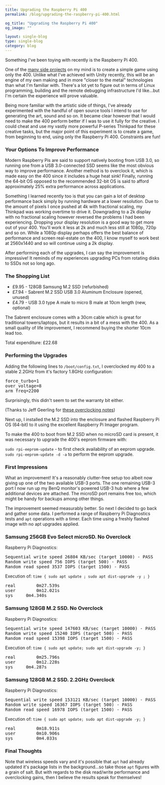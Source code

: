 ```yaml
---
title: Upgrading the Raspberry Pi 400
permalink: /blog/upgrading-the-raspberry-pi-400.html

og_title: "Upgrading the Raspberry Pi 400"
og_image: ""

layout: single-blog
type: single-blog
category: blog
---
```


Something I've been toying with recently is the Raspberry Pi 400.

One of the <a href="https://www.commitstrip.com/en/2014/11/25/west-side-project-story" rel="noopener" target="_blank">many side projects</a> on my mind is to create a simple game using only the 400. Unlike what I've achieved with Unity recently, this will be an engine of my own making and in more "closer to the metal" technologies than what I'm familiar with. There's a lot yet to figure out in terms of Linux programming, building and the remote debugging infrastructure I'd like...but I'm certain the experience will prove valuable.

Being more familiar with the artistic side of things, I've already experimented with the handful of open source tools I intend to use for generating the art, sound and so on. It became clear however that I would need to make the 400 perform better if I was to use it fully for the creative. I could cheat and use my vastly more powerful P-series Thinkpad for these creative tasks, but the major point of this experiment is to create a game, from beginning to end, using only the Raspberry Pi 400. Constraints are fun!


### Your Options To Improve Performance

Modern Raspberry Pis are said to support natively booting from USB 3.0, so running one from a USB 3.0-connected SSD seems like the most obvious way to improve performance. Another method is to overclock it, which is made easy on the 400 since it includes a huge heat sink! Finally, running the 64-bit OS opposed to the recommended 32-bit OS is said to afford approximately 25% extra performance across applications.

Something I learned recently too is that you can gain a lot of desktop performance back simply by running hardware at a lower resolution. Due to the amount of pixels I once pushed at 4k with fractional scaling, my Thinkpad was working overtime to drive it. Downgrading to a 2k display with no fractional scaling however reversed the problems I had been experiencing. Dropping your display resolution is a good way to get more out of your 400. You'll work it less at 2k and much less still at 1080p, 720p and so on. While a 1080p display perhaps offers the best balance of performance and screen real-estate on the 400, I know myself to work best at 2560x1440 and so will continue using a 2k display.

After performing each of the upgrades, I can say the improvement is impressive! It reminds of my experiences upgrading PCs from rotating disks to SSDs not so long ago.


### The Shopping List

* £9.95 - 128GB Samsung M.2 SSD (refurbished)
* £7.94 - Sabrent M.2 SSD USB 3.0 Aluminum Enclosure (opened, unused)
* £4.79 - USB 3.0 type A male to micro B male at 10cm length (new, optional)

The Sabrent enclosure comes with a 30cm cable which is great for traditional towers/laptops, but it results in a bit of a mess with the 400. As a small quality of life improvement, I recommend buying the shorter 10cm lead too.

Total expenditure: £22.68


### Performing the Upgrades

Adding the following lines to `/boot/config.txt`, I overclocked my 400 to a stable 2.2GHz from it's factory 1.8GHz configuration:

<pre>
force_turbo=1
over_voltage=8
arm_freq=2200
</pre>

Surprisingly, this didn't seem to set the warranty bit either.

(Thanks to Jeff Geerling for <a href="https://www.jeffgeerling.com/blog/2020/raspberry-pi-400-can-be-overclocked-22-ghz" rel="noopener" target="_blank">these overclocking notes</a>)

Next up, I installed the M.2 SSD into the enclosure and flashed Raspberry Pi OS (64-bit) to it using the excellent Raspberry Pi Imager program.

To make the 400 to boot from M.2 SSD when no microSD card is present, it was necessary to upgrade the 400's eeprom firmware with:

`sudo rpi-eeprom-update` - to first check availability of an eeprom upgrade.  
`sudo rpi-eeprom-update -d -a` to perform the eeprom upgrade.  


### First Impressions

What an improvement! It's a reasonably clutter-free setup too albeit now giving up one of the two available USB-3 ports. The one remaining USB-3 port I now run up my BenQ monitor's powered USB-3 hub where a few additional devices are attached. The microSD port remains free too, which might be handy for backups among other things.

The improvement seemed measurably better. So next I decided to go back and gather some data. I performed a range of Raspberry Pi Diagnostics tests and `apt` operations with a timer. Each time using a freshly flashed image with no apt upgrades applied.


### Samsung 256GB Evo Select microSD. No Overclock

Raspberry Pi Diagnostics:

<pre>
Sequential write speed 26804 KB/sec (target 10000) - PASS
Random write speed 756 IOPS (target 500) - PASS
Random read speed 3537 IOPS (target 1500) - PASS
</pre>

Execution of: `time { sudo apt update ; sudo apt dist-upgrade -y ; }`

<pre>
real		0m27.539s
user		0m12.021s
sys		0m4.340s
</pre>


### Samsung 128GB M.2 SSD. No Overclock

Raspberry Pi Diagnostics:

<pre>
Sequential write speed 147603 KB/sec (target 10000) - PASS
Random write speed 15240 IOPS (target 500) - PASS
Random read speed 15398 IOPS (target 1500) - PASS
</pre>

Execution of: `time { sudo apt update; sudo apt dist-upgrade -y; }`

<pre>
real		0m25.796s
user		0m12.228s
sys		0m4.287s
</pre>


### Samsung 128GB M.2 SSD. 2.2GHz Overclock

Raspberry Pi Diagnostics:

<pre>
Sequential write speed 153121 KB/sec (target 10000) - PASS
Random write speed 16367 IOPS (target 500) - PASS
Random read speed 16978 IOPS (target 1500) - PASS
</pre>

Execution of: `time { sudo apt update; sudo apt dist-upgrade -y; }`
<pre>
real		0m18.911s
user		0m10.906s
sys 		0m4.033s
</pre>


### Final Thoughts

Note that wireless speeds vary and it's possible that `apt` had already updated it's package lists in the background...so take those `apt` figures with a grain of salt. But with regards to the disk read/write performance and overclocking gains, then I believe the results speak for themselves!